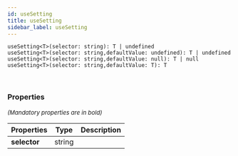 ```yaml
---
id: useSetting
title: useSetting
sidebar_label: useSetting
---
```


```tsx
useSetting<T>(selector: string): T | undefined
useSetting<T>(selector: string,defaultValue: undefined): T | undefined
useSetting<T>(selector: string,defaultValue: null): T | null
useSetting<T>(selector: string,defaultValue: T): T
```
<br/>



### Properties

<font size="2"><i>(Mandatory properties are in bold)</i></font>

| Properties | Type | Description |
| --------- | ---- | ----------- |
| **selector** | string |  |
